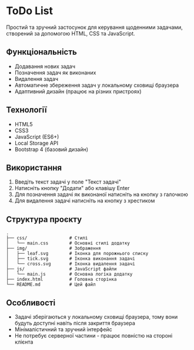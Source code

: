 # ToDo List

Простий та зручний застосунок для керування щоденними задачами, створений за допомогою HTML, CSS та JavaScript.

## Функціональність

- Додавання нових задач
- Позначення задач як виконаних
- Видалення задач
- Автоматичне збереження задач у локальному сховищі браузера
- Адаптивний дизайн (працює на різних пристроях)

## Технології

- HTML5
- CSS3
- JavaScript (ES6+)
- Local Storage API
- Bootstrap 4 (базовий дизайн)


## Використання

1. Введіть текст задачі у поле "Текст задачі"
2. Натисніть кнопку "Додати" або клавішу Enter
3. Для позначення задачі як виконаної натисніть на кнопку з галочкою
4. Для видалення задачі натисніть на кнопку з хрестиком

## Структура проєкту

```
.
├── css/                # Стилі
│   └── main.css        # Основні стилі додатку
├── img/                # Зображення
│   ├── leaf.svg        # Іконка для порожнього списку
│   ├── tick.svg        # Іконка виконання задачі
│   └── cross.svg       # Іконка видалення задачі
├── js/                 # JavaScript файли
│   └── main.js         # Основна логіка додатку
├── index.html          # Головна сторінка
└── README.md           # Цей файл
```

## Особливості

- Задачі зберігаються у локальному сховищі браузера, тому вони будуть доступні навіть після закриття браузера
- Мінімалістичний та зручний інтерфейс
- Не потребує серверної частини - працює повністю на стороні клієнта
